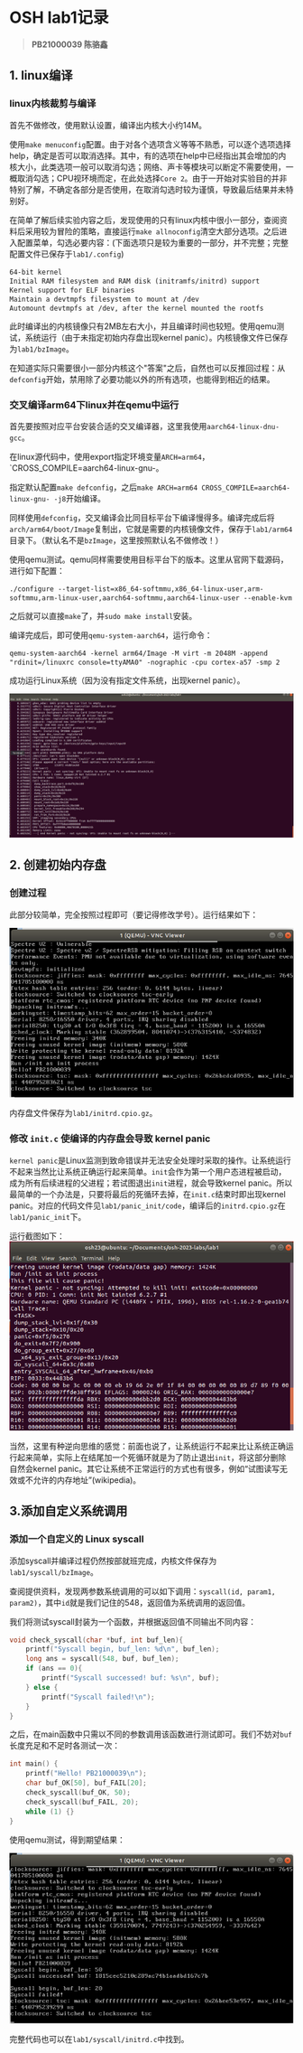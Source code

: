 # OSH lab1记录

> **PB21000039 陈骆鑫**

## 1. linux编译

### linux内核裁剪与编译

首先不做修改，使用默认设置，编译出内核大小约14M。

使用`make menuconfig`配置。由于对各个选项含义等等不熟悉，可以逐个选项选择help，确定是否可以取消选择。其中，有的选项在help中已经指出其会增加的内核大小，此类选项一般可以取消勾选；网络、声卡等模块可以断定不需要使用，一概取消勾选；CPU视环境而定，在此处选择`Core 2`。由于一开始对实验目的并非特别了解，不确定各部分是否使用，在取消勾选时较为谨慎，导致最后结果并未特别好。

在简单了解后续实验内容之后，发现使用的只有linux内核中很小一部分，查阅资料后采用较为冒险的策略，直接运行`make allnoconfig`清空大部分选项。之后进入配置菜单，勾选必要内容：(下面选项只是较为重要的一部分，并不完整；完整配置文件已保存于`lab1/.config`)

```
64-bit kernel
Initial RAM filesystem and RAM disk (initramfs/initrd) support
Kernel support for ELF binaries
Maintain a devtmpfs filesystem to mount at /dev
Automount devtmpfs at /dev, after the kernel mounted the rootfs
```

此时编译出的内核镜像只有2MB左右大小，并且编译时间也较短。使用qemu测试，系统运行（由于未指定初始内存盘出现kernel panic）。内核镜像文件已保存为`lab1/bzImage`。

在知道实际只需要很小一部分内核这个"答案"之后，自然也可以反推回过程：从`defconfig`开始，禁用除了必要功能以外的所有选项，也能得到相近的结果。

### 交叉编译arm64下linux并在qemu中运行

首先要按照对应平台安装合适的交叉编译器，这里我使用`aarch64-linux-dnu-gcc`。

在linux源代码中，使用export指定环境变量`ARCH=arm64`，`CROSS_COMPILE=aarch64-linux-gnu-。

指定默认配置`make defconfig`，之后`make ARCH=arm64 CROSS_COMPILE=aarch64-linux-gnu- -j8`开始编译。

同样使用`defconfig`，交叉编译会比同目标平台下编译慢得多。编译完成后将`arch/arm64/boot/Image`复制出，它就是需要的内核镜像文件，保存于`lab1/arm64`目录下。（默认名不是`bzImage`，这里按照默认名不做修改！）

使用qemu测试。qemu同样需要使用目标平台下的版本。这里从官网下载源码，进行如下配置：

```shell
./configure --target-list=x86_64-softmmu,x86_64-linux-user,arm-softmmu,arm-linux-user,aarch64-softmmu,aarch64-linux-user --enable-kvm
```

之后就可以直接`make`了，并`sudo make install`安装。

编译完成后，即可使用`qemu-system-aarch64`，运行命令：

```shell
qemu-system-aarch64 -kernel arm64/Image -M virt -m 2048M -append "rdinit=/linuxrc console=ttyAMA0" -nographic -cpu cortex-a57 -smp 2
```

成功运行Linux系统（因为没有指定文件系统，出现kernel panic）。

<img src="src/qemu-linux-amd64.png" style="zoom: 50%;" />

## 2. 创建初始内存盘

### 创建过程

此部分较简单，完全按照过程即可（要记得修改学号）。运行结果如下：

![initrd-2](src/initrd-2.png)

内存盘文件保存为`lab1/initrd.cpio.gz`。

### 修改 `init.c` 使编译的内存盘会导致 kernel panic

`kernel panic`是Linux监测到致命错误并无法安全处理时采取的操作。让系统运行不起来当然比让系统正确运行起来简单。`init`会作为第一个用户态进程被启动，成为所有后续进程的父进程；若试图退出`init`进程，就会导致kernel panic。所以最简单的一个办法是，只要将最后的死循环去掉，在`init.c`结束时即出现kernel panic。对应的代码文件见`lab1/panic_init/code`，编译后的`initrd.cpio.gz`在`lab1/panic_init`下。

运行截图如下：
![panic](src/panic.png)

当然，这里有种逆向思维的感觉：前面也说了，让系统运行不起来比让系统正确运行起来简单，实际上在结尾加一个死循环就是为了防止退出`init`，将这部分删除自然会kernel panic。其它让系统不正常运行的方式也有很多，例如“试图读写无效或不允许的内存地址”(wikipedia)。

## 3.添加自定义系统调用

### 添加一个自定义的 Linux syscall

添加syscall并编译过程仍然按部就班完成，内核文件保存为`lab1/syscall/bzImage`。

查阅提供资料，发现两参数系统调用的可以如下调用：`syscall(id, param1, param2)`，其中`id`就是我们记住的548，返回值为系统调用的返回值。

我们将测试syscall封装为一个函数，并根据返回值不同输出不同内容：

``` c
void check_syscall(char *buf, int buf_len){
    printf("Syscall begin, buf_len: %d\n", buf_len);
    long ans = syscall(548, buf, buf_len);
    if (ans == 0){
        printf("Syscall successed! buf: %s\n", buf);
    } else {
        printf("Syscall failed!\n");
    }
}
```

之后，在main函数中只需以不同的参数调用该函数进行测试即可。我们不妨对`buf`长度充足和不足时各测试一次：

```c
int main() {
    printf("Hello! PB21000039\n");
    char buf_OK[50], buf_FAIL[20];
    check_syscall(buf_OK, 50);
    check_syscall(buf_FAIL, 20);
    while (1) {}
}
```

使用qemu测试，得到期望结果：

![initrd-3](src/initrd-3.png)

完整代码也可以在`lab1/syscall/initrd.c`中找到。